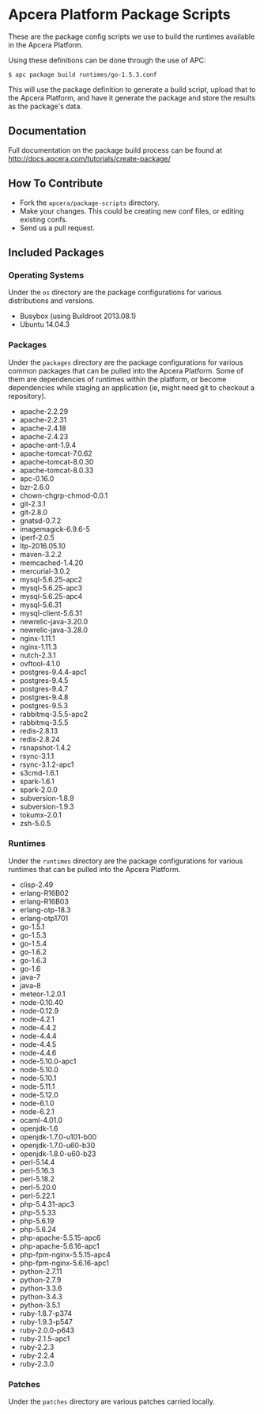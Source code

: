 # Apcera Platform Package Scripts

These are the package config scripts we use to build the runtimes available in the Apcera Platform.

Using these definitions can be done through the use of APC:

```console
$ apc package build runtimes/go-1.5.3.conf
```

This will use the package definition to generate a build script, upload that to
the Apcera Platform, and have it generate the package and store the results as the
package's data.

## Documentation

Full documentation on the package build process can be found at http://docs.apcera.com/tutorials/create-package/

## How To Contribute

* Fork the `apcera/package-scripts` directory.
* Make your changes. This could be creating new conf files, or editing existing confs.
* Send us a pull request.

## Included Packages

### Operating Systems

Under the `os` directory are the package configurations for various
distributions and versions.

* Busybox (using Buildroot 2013.08.1)
* Ubuntu 14.04.3

### Packages

Under the `packages` directory are the package configurations for various common
packages that can be pulled into the Apcera Platform. Some of them are dependencies of
runtimes within the platform, or become dependencies while staging an
application (ie, might need git to checkout a repository).

* apache-2.2.29
* apache-2.2.31
* apache-2.4.18
* apache-2.4.23
* apache-ant-1.9.4
* apache-tomcat-7.0.62
* apache-tomcat-8.0.30
* apache-tomcat-8.0.33
* apc-0.16.0
* bzr-2.6.0
* chown-chgrp-chmod-0.0.1
* git-2.3.1
* git-2.8.0
* gnatsd-0.7.2
* imagemagick-6.9.6-5
* iperf-2.0.5
* ltp-2016.05.10
* maven-3.2.2
* memcached-1.4.20
* mercurial-3.0.2
* mysql-5.6.25-apc2
* mysql-5.6.25-apc3
* mysql-5.6.25-apc4
* mysql-5.6.31
* mysql-client-5.6.31
* newrelic-java-3.20.0
* newrelic-java-3.28.0
* nginx-1.11.1
* nginx-1.11.3
* nutch-2.3.1
* ovftool-4.1.0
* postgres-9.4.4-apc1
* postgres-9.4.5
* postgres-9.4.7
* postgres-9.4.8
* postgres-9.5.3
* rabbitmq-3.5.5-apc2
* rabbitmq-3.5.5
* redis-2.8.13
* redis-2.8.24
* rsnapshot-1.4.2
* rsync-3.1.1
* rsync-3.1.2-apc1
* s3cmd-1.6.1
* spark-1.6.1
* spark-2.0.0
* subversion-1.8.9
* subversion-1.9.3
* tokumx-2.0.1
* zsh-5.0.5

### Runtimes

Under the `runtimes` directory are the package configurations for various
runtimes that can be pulled into the Apcera Platform.

* clisp-2.49
* erlang-R16B02
* erlang-R16B03
* erlang-otp-18.3
* erlang-otp1701
* go-1.5.1
* go-1.5.3
* go-1.5.4
* go-1.6.2
* go-1.6.3
* go-1.6
* java-7
* java-8
* meteor-1.2.0.1
* node-0.10.40
* node-0.12.9
* node-4.2.1
* node-4.4.2
* node-4.4.4
* node-4.4.5
* node-4.4.6
* node-5.10.0-apc1
* node-5.10.0
* node-5.10.1
* node-5.11.1
* node-5.12.0
* node-6.1.0
* node-6.2.1
* ocaml-4.01.0
* openjdk-1.6
* openjdk-1.7.0-u101-b00
* openjdk-1.7.0-u60-b30
* openjdk-1.8.0-u60-b23
* perl-5.14.4
* perl-5.16.3
* perl-5.18.2
* perl-5.20.0
* perl-5.22.1
* php-5.4.31-apc3
* php-5.5.33
* php-5.6.19
* php-5.6.24
* php-apache-5.5.15-apc6
* php-apache-5.6.16-apc1
* php-fpm-nginx-5.5.15-apc4
* php-fpm-nginx-5.6.16-apc1
* python-2.7.11
* python-2.7.9
* python-3.3.6
* python-3.4.3
* python-3.5.1
* ruby-1.8.7-p374
* ruby-1.9.3-p547
* ruby-2.0.0-p643
* ruby-2.1.5-apc1
* ruby-2.2.3
* ruby-2.2.4
* ruby-2.3.0

### Patches

Under the `patches` directory are various patches carried locally.
